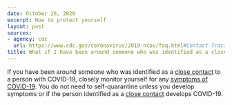 ```yaml
---
date: October 26, 2020
excerpt: How to protect yourself
layout: post
sources:
- agency: cdc
  url: https://www.cdc.gov/coronavirus/2019-ncov/faq.html#Contact-Tracing
title: What if I have been around someone who was identified as a close contact?
---
```


If you have been around someone who was identified as a [close contact](https://www.cdc.gov/coronavirus/2019-ncov/php/contact-tracing/contact-tracing-plan/appendix.html#contact) to a person with COVID-19, closely monitor yourself for any [symptoms of COVID-19](https://www.cdc.gov/coronavirus/2019-ncov/symptoms-testing/symptoms.html). You do not need to self-quarantine unless you develop symptoms or if the person identified as a [close contact](https://www.cdc.gov/coronavirus/2019-ncov/php/contact-tracing/contact-tracing-plan/appendix.html#contact) develops COVID-19.​